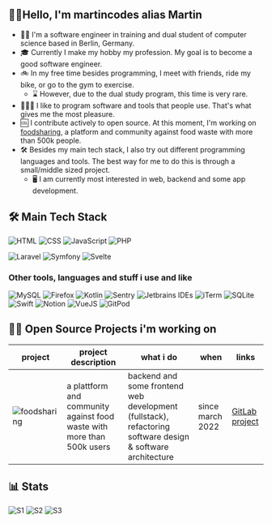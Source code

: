 ## 🙋‍♂️Hello, I'm martincodes alias Martin
- 👨‍💻 I'm a software engineer in training and dual student of computer science based in Berlin, Germany.
- 🎓 Currently I make my hobby my profession. My goal is to become a good software engineer.
- 🚲 In my free time besides programming, I meet with friends, ride my bike, or go to the gym to exercise.
  - ⌛ However, due to the dual study program, this time is very rare.
- 🧑🏻‍💻 I like to program software and tools that people use. That's what gives me the most pleasure.
- 🆒 I contribute actively to open source. At this moment, I'm working on [foodsharing](https://foodsharing.de), a platform and community against food waste with more than 500k people.
- 🛠️ Besides my main tech stack, I also try out different programming languages and tools. The best way for me to do this is through a small/middle sized project.
  - 🖥️ I am currently most interested in web, backend and some app development.

## 🛠️ Main Tech Stack
![HTML](https://img.shields.io/badge/HTML5-E34F26?style=for-the-badge&logo=html5&logoColor=white)
![CSS](https://img.shields.io/badge/CSS3-1572B6?style=for-the-badge&logo=css3&logoColor=white)
![JavaScript](https://img.shields.io/badge/javascript-%23323330.svg?style=for-the-badge&logo=javascript&logoColor=%23F7DF1E)
![PHP](https://img.shields.io/badge/PHP-777BB4?style=for-the-badge&logo=php&logoColor=white)


![Laravel](https://img.shields.io/badge/Laravel-FF2D20?style=for-the-badge&logo=laravel&logoColor=white)
![Symfony](https://img.shields.io/badge/Symfony-000000?style=for-the-badge&logo=Symfony&logoColor=white)
![Svelte](https://img.shields.io/badge/Svelte-4A4A55?style=for-the-badge&logo=svelte&logoColor=FF3E00)

### Other tools, languages and stuff i use and like
![MySQL](https://img.shields.io/badge/MySQL-005C84?style=for-the-badge&logo=mysql&logoColor=white)
![Firefox](https://img.shields.io/badge/Firefox_Browser-FF7139?style=for-the-badge&logo=Firefox-Browser&logoColor=white)
![Kotlin](https://img.shields.io/badge/Kotlin-0095D5?&style=for-the-badge&logo=kotlin&logoColor=white)
![Sentry](https://img.shields.io/badge/Sentry-black?style=for-the-badge&logo=Sentry&logoColor=#362D59)
![Jetbrains IDEs](https://img.shields.io/badge/Jetbrains%20IDEs-181717?style=for-the-badge&logo=jetbrains&logoColor=white)
![iTerm](https://img.shields.io/badge/iTerm2-000000?style=for-the-badge&logo=iterm2&logoColor=white)
![SQLite](https://img.shields.io/badge/SQLite-07405E?style=for-the-badge&logo=sqlite&logoColor=white)
![Swift](https://img.shields.io/badge/Swift-FA7343?style=for-the-badge&logo=swift&logoColor=white)
![Notion](https://img.shields.io/badge/Notion-000000?style=for-the-badge&logo=notion&logoColor=white)
![VueJS](https://img.shields.io/badge/Vue.js-35495E?style=for-the-badge&logo=vue.js&logoColor=4FC08D)
![GitPod](https://img.shields.io/badge/Gitpod-000000?style=for-the-badge&logo=gitpod&logoColor=#FFAE33)


## 📐📏 Open Source Projects i'm working on
| project | project description | what i do | when | links |
| --- | --- | --- | --- | --- |
| ![foodsharing](https://i.imgur.com/kqO7dsd.png) | a plattform and community against food waste with more than 500k users | backend and some frontend web development (fullstack), refactoring software design & software architecture | since march 2022 | [GitLab project](https://gitlab.com/foodsharing-dev) |

## 📊 Stats
![S1](https://github-readme-stats.vercel.app/api?username=martincodes-de&theme=gruvbox)
![S2](https://github-readme-stats.vercel.app/api/top-langs/?username=martincodes-de&theme=blue-green)
![S3](https://metrics.lecoq.io/martincodes-de?template=classic&languages=1&languages.ignored=html%2Ccss&languages.limit=8&languages.threshold=0%25&languages.colors=github&languages.sections=most-used&languages.details=percentage%2Cbytes-size&languages.indepth=false&languages.analysis.timeout=15&languages.categories=markup%2C%20programming&languages.recent.categories=markup%2C%20programming&languages.recent.load=300&languages.recent.days=14&config.timezone=Europe%2FBerlin)
